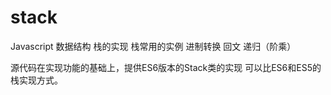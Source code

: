 # stack

Javascript 数据结构 栈的实现
栈常用的实例
进制转换
回文
递归（阶乘）

源代码在实现功能的基础上，提供ES6版本的Stack类的实现
可以比ES6和ES5的栈实现方式。
 
